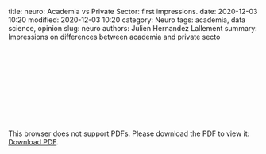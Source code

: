 title: neuro: Academia vs Private Sector: first impressions.
date: 2020-12-03 10:20
modified: 2020-12-03 10:20
category: Neuro
tags: academia, data science, opinion
slug: neuro
authors: Julien Hernandez Lallement
summary: Impressions on differences between academia and private secto

<object data="https://github.com/juls-dotcom/juls-dotcom.github.io/blob/dev/content/research_paper/meta_analysis.pdf" type="application/pdf" width="700px" height="700px">
    <embed src="https://github.com/juls-dotcom/juls-dotcom.github.io/blob/dev/content/research_paper/meta_analysis.pdf">
        <p>This browser does not support PDFs. Please download the PDF to view it: <a href="https://github.com/juls-dotcom/juls-dotcom.github.io/blob/dev/content/research_paper/meta_analysis.pdf">Download PDF</a>.</p>
    </embed>
</object>
